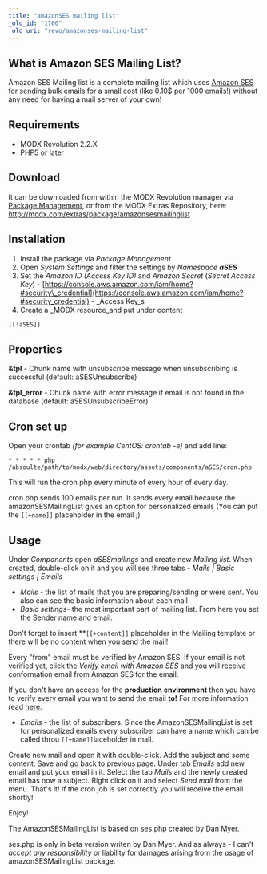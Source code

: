 ```yaml
---
title: "amazonSES mailing list"
_old_id: "1700"
_old_uri: "revo/amazonses-mailing-list"
---
```


## What is Amazon SES Mailing List?

Amazon SES Mailing list is a complete mailing list which uses [Amazon SES](http://aws.amazon.com/ses/) for sending bulk emails for a small cost (like 0.10$ per 1000 emails!) without any need for having a mail server of your own!

## Requirements

- MODX Revolution 2.2.X
- PHP5 or later

## Download

It can be downloaded from within the MODX Revolution manager via [Package Management](developing-in-modx/advanced-development/package-management), or from the MODX Extras Repository, here: <http://modx.com/extras/package/amazonsesmailinglist>

## Installation

1. Install the package via _Package Management_
2. Open _System Settings_ and filter the settings by _Namespace **aSES**_
3. Set the _Amazon ID (Access Key ID)_ and _Amazon Secret_ (_Secret Access Key_) - [https://console.aws.amazon.com/iam/home?#security\_credential](https://console.aws.amazon.com/iam/home?#security_credential) - _Access Key_s
4. Create a _MODX resource_and put under content

``` php
[[!aSES]]
```

## Properties

**&tpl** - Chunk name with unsubscribe message when unsubscribing is successful (default: aSESUnsubscribe)

**&tpl\_error** - Chunk name with error message if email is not found in the database (default: aSESUnsubscribeError)

## Cron set up

Open your crontab _(for example CentOS: crontab -e)_ and add line:

``` plain
* * * * * php /absoulte/path/to/modx/web/directory/assets/components/aSES/cron.php
```

This will run the cron.php every minute of every hour of every day.

cron.php sends 100 emails per run. It sends every email because the amazonSESMailingList gives an option for personalized emails (You can put the `[[+name]]` placeholder in the email ;)

## Usage

Under _Components_ open _aSESmailings_ and create new _Mailing list_. When created, double-click on it and you will see three tabs - _Mails | Basic settings | Emails_

- _Mails_ - the list of mails that you are preparing/sending or were sent. You also can see the basic information about each mail
- _Basic settings_- the most important part of mailing list. From here you set the Sender name and email.

Don't forget to insert **`[[+content]]` placeholder in the Mailing template or there will be no content when you send the mail!

Every "from" email must be verified by Amazon SES. If your email is not verified yet, click the _Verify email with Amazon SES_ and you will receive conformation email from Amazon SES for the email.

If you don't have an access for the **production environment** then you have to verify every email you want to send the email **to!** For more information read [here](http://aws.amazon.com/ses/#functionality).

- _Emails_ - the list of subscribers. Since the AmazonSESMailingList is set for personalized emails every subscriber can have a name which can be called throu `[[+name]]`laceholder in mail.

Create new mail and open it with double-click. Add the subject and some content. Save and go back to previous page. Under tab _Emails_ add new email and put your email in it. Select the tab _Mails_ and the newly created email has now a subject. Right click on it and select _Send mail_ from the menu. That's it! If the cron job is set correctly you will receive the email shortly!

Enjoy!

The AmazonSESMailingList is based on ses.php created by Dan Myer.

ses.php is only in beta version writen by Dan Myer. And as always - I can't _accept any responsibility_ or liability for damages arising from the usage of amazonSESMailingList package.
